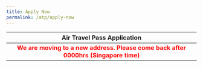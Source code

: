 ```yaml
---
title: Apply Now
permalink: /atp/apply-now
---
```


<table>
  <thead>
    <tr>
      <th style="text-align:center;">Air Travel Pass Application</th>
    </tr>
  </thead>
  <tbody>
    <tr>
      <td style="text-align:center;"><!--<a href="https://go.gov.sg/atpsg">https://go.gov.sg/atpsg</a>--> <span style="color:red;"><b>We are moving to a new address. Please come back after 0000hrs (Singapore time)</b></span></td>
    </tr>
    <!--<tr>
      <td><a href="https://go.gov.sg/atpsg"><img src="/images/qr-atpsg.png" alt="https://go.gov.sg/atpsg" title="https://go.gov.sg/atpsg" style="width:60%;"></a></td>
    </tr>-->
  </tbody>
</table>
